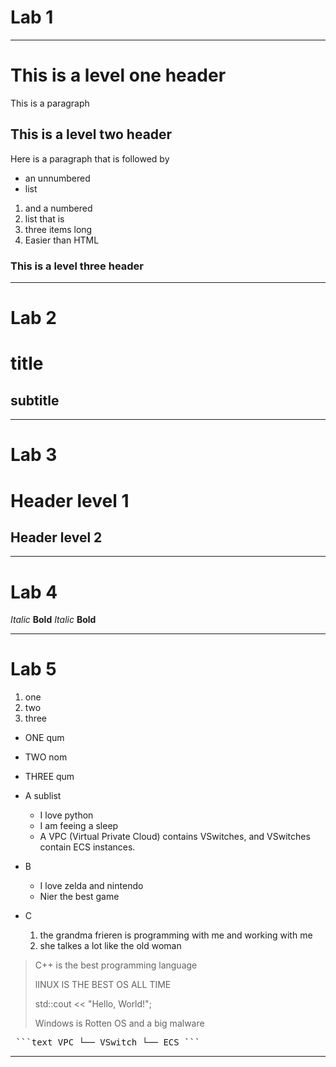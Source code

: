 # Lab 1
---
# This is a level one header 
This is a paragraph
## This is a level two header
Here is a paragraph that is followed by
* an unnumbered
* list
1. and a numbered
2. list that is
3. three items long
4. Easier than HTML

### This is a level three header
---
# Lab 2
title
= 

subtitle
--

---
# Lab 3

Header level 1
==============

Header level 2
--------------

---
# Lab 4
*Italic*
**Bold**
_Italic_
__Bold__

---
# Lab 5
1. one
2. two
3. three

- ONE qum
- TWO nom
- THREE qum

- A sublist
    - I love python
    - I am feeing a sleep
    - A VPC (Virtual Private Cloud) contains VSwitches, and VSwitches contain ECS instances.
- B
    - I love zelda and nintendo
    - Nier the best game
- C
    1. the grandma frieren is programming with me and working with me
    2. she talkes a lot like the old woman

> C++ is the best programming language
>  
> lINUX IS THE BEST OS ALL TIME
>
> std::cout << "Hello, World!";
>
> Windows is Rotten OS and a big malware




<pre> ```text VPC └── VSwitch └── ECS ``` </pre>

---
